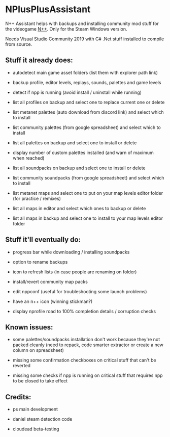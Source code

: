 # NPlusPlusAssistant

N++ Assistant helps with backups and installing community mod stuff for the videogame [N++](https://store.steampowered.com/app/230270/N_NPLUSPLUS/). Only for the Steam Windows version.

Needs Visual Studio Community 2019 with C# .Net stuff installed to compile from source.

## Stuff it already does:

* autodetect main game asset folders (list them with explorer path link)

* backup profile, editor levels, replays, sounds, palettes and game levels

* detect if npp is running (avoid install / uninstall while running)

* list all profiles on backup and select one to replace current one or delete

* list metanet palettes (auto download from discord link) and select which to install

* list community palettes (from google spreadsheet) and select which to install

* list all palettes on backup and select one to install or delete

* display number of custom palettes installed (and warn of maximum when reached)

* list all soundpacks on backup and select one to install or delete

* list community soundpacks (from google spreadsheet) and select which to install

* list metanet maps and select one to put on your map levels editor folder (for practice / remixes)

* list all maps in editor and select which ones to backup or delete

* list all maps in backup and select one to install to your map levels editor folder

## Stuff it'll eventually do:

* progress bar while downloading / installing soundpacks

* option to rename backups

* icon to refresh lists (in case people are renaming on folder)

* install/revert community map packs

* edit nppconf (useful for troubleshooting some launch problems)

* have an n++ icon (winning stickman?)

* display nprofile road to 100% completion details / corruption checks

## Known issues:

* some palettes/soundpacks installation don't work because they're not packed cleanly (need to repack, code smarter extractor or create a new column on spreadsheet)

* missing some confirmation checkboxes on critical stuff that can't be reverted

* missing some checks if npp is running on critical stuff that requires npp to be closed to take effect

## Credits:

* ps main development

* daniel steam detection code

* cloudead beta-testing
